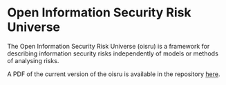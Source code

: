 # Open Information Security Risk Universe

The Open Information Security Risk Universe (oisru) is a framework for describing information security risks independently of models or methods of analysing risks.

A PDF of the current version of the oisru is available in the repository [here](https://github.com/oracuk/oisru/blob/master/oisru.pdf).
